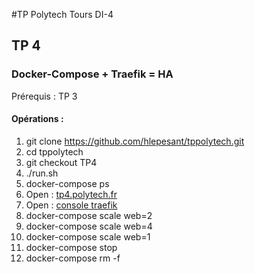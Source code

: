 #TP Polytech Tours DI-4


## TP 4

### Docker-Compose + Traefik = HA

Prérequis : TP 3

#### Opérations :

1. git clone https://github.com/hlepesant/tppolytech.git
1. cd tppolytech
1. git checkout TP4
1. ./run.sh
1. docker-compose ps
1. Open : [tp4.polytech.fr](http://tp4.polytech.fr:8080/)
1. Open : [console traefik](http://tp4.polytech.fr:8090/)
1. docker-compose scale web=2
1. docker-compose scale web=4
1. docker-compose scale web=1
1. docker-compose stop
1. docker-compose rm -f

